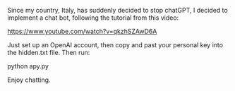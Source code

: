 Since my country, Italy, has suddenly decided to stop chatGPT, I decided to implement a chat bot, following the tutorial from this video:

https://www.youtube.com/watch?v=qkzhSZAwD6A

Just set up an OpenAI account, then copy and past your personal key into the hidden.txt file. 
Then run:

  python apy.py
 
Enjoy chatting.
